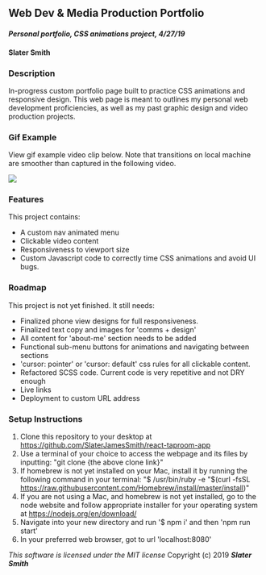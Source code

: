 ## Web Dev & Media Production Portfolio
#### _Personal portfolio, CSS animations project, 4/27/19_

#### Slater Smith

### Description

In-progress custom portfolio page built to practice CSS animations and responsive design. This web page is meant to outlines my personal web development proficiencies, as well as my past graphic design and video production projects.

### Gif Example
View gif example video clip below. Note that transitions on local machine are smoother than captured in the following video.

![](src/assets/images/dev-portfolio-vid.gif)

### Features
This project contains:
- A custom nav animated menu
- Clickable video content
- Responsiveness to viewport size
- Custom Javascript code to correctly time CSS animations and avoid UI bugs.

### Roadmap
This project is not yet finished. It still needs:
- Finalized phone view designs for full responsiveness.
- Finalized text copy and images for 'comms + design'
- All content for 'about-me' section needs to be added
- Functional sub-menu buttons for animations and navigating between sections
- 'cursor: pointer' or 'cursor: default' css rules for all clickable content.
- Refactored SCSS code. Current code is very repetitive and not DRY enough
- Live links
- Deployment to custom URL address

### Setup Instructions

1. Clone this repository to your desktop at https://github.com/SlaterJamesSmith/react-taproom-app
2. Use a terminal of your choice to access the webpage and its files by inputting: "git clone {the above clone link}"
3. If homebrew is not yet installed on your Mac, install it by running the following command in your terminal: "$ /usr/bin/ruby -e "$(curl -fsSL https://raw.githubusercontent.com/Homebrew/install/master/install)"
4. If you are not using a Mac, and homebrew is not yet installed, go to the node website and follow appropriate installer for your operating system at https://nodejs.org/en/download/
5. Navigate into your new directory and run '$ npm i' and then 'npm run start'
6. In your preferred web browser, got to url 'localhost:8080'


*This software is licensed under the MIT license*
Copyright (c) 2019 **_Slater Smith_**
